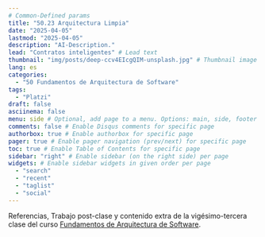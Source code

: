 ```yaml
---
# Common-Defined params
title: "50.23 Arquitectura Limpia"
date: "2025-04-05"
lastmod: "2025-04-05"
description: "AI-Description."
lead: "Contratos inteligentes" # Lead text
thumbnail: "img/posts/deep-ccv4EIcgQIM-unsplash.jpg" # Thumbnail image
lang: es
categories:
  - "50 Fundamentos de Arquitectura de Software"
tags:
  - "Platzi"
draft: false
asciinema: false
menu: side # Optional, add page to a menu. Options: main, side, footer
comments: false # Enable Disqus comments for specific page
authorbox: true # Enable authorbox for specific page
pager: true # Enable pager navigation (prev/next) for specific page
toc: true # Enable Table of Contents for specific page
sidebar: "right" # Enable sidebar (on the right side) per page
widgets: # Enable sidebar widgets in given order per page
  - "search"
  - "recent"
  - "taglist"
  - "social"
---
```


Referencias, Trabajo post-clase y contenido extra de la vigésimo-tercera clase del curso [Fundamentos de Arquitectura de Software](https://platzi.com/). 

<!--more-->

